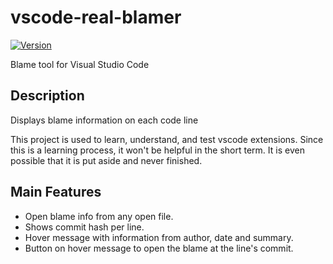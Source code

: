 # vscode-real-blamer

[![Version](https://img.shields.io/badge/version-0.0.1-blue)](https://github.com/casensiom/vscode-real-blamer)

Blame tool for Visual Studio Code

## Description

Displays blame information on each code line

This project is used to learn, understand, and test vscode extensions.
Since this is a learning process, it won't be helpful in the short term. It is even possible that it is put aside and never finished.

## Main Features

 - Open blame info from any open file.
 - Shows commit hash per line.
 - Hover message with information from author, date and summary.
 - Button on hover message to open the blame at the line's commit.
